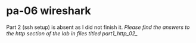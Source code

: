 # pa-06 wireshark
Part 2 (ssh setup) is absent as I did not finish it.
*Please find the answers to the http section of the lab in files titled part1_http_02_<question number>* 

